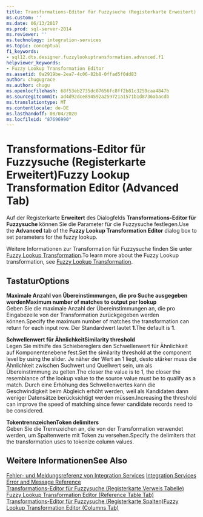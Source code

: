 ```yaml
---
title: Transformations-Editor für Fuzzysuche (Registerkarte Erweitert) | Microsoft-Dokumentation
ms.custom: ''
ms.date: 06/13/2017
ms.prod: sql-server-2014
ms.reviewer: ''
ms.technology: integration-services
ms.topic: conceptual
f1_keywords:
- sql12.dts.designer.fuzzylookuptransformation.advanced.f1
helpviewer_keywords:
- Fuzzy Lookup Transformation Editor
ms.assetid: 0a2919be-2ea7-4c06-82b8-0ffad5f0dd83
author: chugugrace
ms.author: chugu
ms.openlocfilehash: 68f53eb2735dc07656fc8ff2b81c3259caa4847b
ms.sourcegitcommit: ad4d92dce894592a259721a1571b1d8736abacdb
ms.translationtype: MT
ms.contentlocale: de-DE
ms.lasthandoff: 08/04/2020
ms.locfileid: "87696990"
---
```

# <a name="fuzzy-lookup-transformation-editor-advanced-tab"></a><span data-ttu-id="6f99f-102">Transformations-Editor für Fuzzysuche (Registerkarte Erweitert)</span><span class="sxs-lookup"><span data-stu-id="6f99f-102">Fuzzy Lookup Transformation Editor (Advanced Tab)</span></span>
  <span data-ttu-id="6f99f-103">Auf der Registerkarte **Erweitert** des Dialogfelds **Transformations-Editor für Fuzzysuche** können Sie die Parameter für die Fuzzysuche festlegen.</span><span class="sxs-lookup"><span data-stu-id="6f99f-103">Use the **Advanced** tab of the **Fuzzy Lookup Transformation Editor** dialog box to set parameters for the fuzzy lookup.</span></span>  
  
 <span data-ttu-id="6f99f-104">Weitere Informationen zur Transformation für Fuzzysuche finden Sie unter [Fuzzy Lookup Transformation](data-flow/transformations/lookup-transformation.md).</span><span class="sxs-lookup"><span data-stu-id="6f99f-104">To learn more about the Fuzzy Lookup transformation, see [Fuzzy Lookup Transformation](data-flow/transformations/lookup-transformation.md).</span></span>  
  
## <a name="options"></a><span data-ttu-id="6f99f-105">Tastatur</span><span class="sxs-lookup"><span data-stu-id="6f99f-105">Options</span></span>  
 <span data-ttu-id="6f99f-106">**Maximale Anzahl von Übereinstimmungen, die pro Suche ausgegeben werden**</span><span class="sxs-lookup"><span data-stu-id="6f99f-106">**Maximum number of matches to output per lookup**</span></span>  
 <span data-ttu-id="6f99f-107">Geben Sie die maximale Anzahl der Übereinstimmungen an, die pro Eingabezeile von der Transformation zurückgegeben werden können.</span><span class="sxs-lookup"><span data-stu-id="6f99f-107">Specify the maximum number of matches the transformation can return for each input row.</span></span> <span data-ttu-id="6f99f-108">Der Standardwert lautet **1**.</span><span class="sxs-lookup"><span data-stu-id="6f99f-108">The default is **1**.</span></span>  
  
 <span data-ttu-id="6f99f-109">**Schwellenwert für Ähnlichkeit**</span><span class="sxs-lookup"><span data-stu-id="6f99f-109">**Similarity threshold**</span></span>  
 <span data-ttu-id="6f99f-110">Legen Sie mithilfe des Schiebereglers den Schwellenwert für Ähnlichkeit auf Komponentenebene fest.</span><span class="sxs-lookup"><span data-stu-id="6f99f-110">Set the similarity threshold at the component level by using the slider.</span></span> <span data-ttu-id="6f99f-111">Je näher der Wert an 1 liegt, desto stärker muss die Ähnlichkeit zwischen Suchwert und Quellwert sein, um als Übereinstimmung zu gelten.</span><span class="sxs-lookup"><span data-stu-id="6f99f-111">The closer the value is to 1, the closer the resemblance of the lookup value to the source value must be to qualify as a match.</span></span> <span data-ttu-id="6f99f-112">Durch eine Erhöhung des Schwellenwertes kann die Geschwindigkeit beim Abgleich erhöht werden, weil als Kandidaten dann weniger Datensätze berücksichtigt werden müssen.</span><span class="sxs-lookup"><span data-stu-id="6f99f-112">Increasing the threshold can improve the speed of matching since fewer candidate records need to be considered.</span></span>  
  
 <span data-ttu-id="6f99f-113">**Tokentrennzeichen**</span><span class="sxs-lookup"><span data-stu-id="6f99f-113">**Token delimiters**</span></span>  
 <span data-ttu-id="6f99f-114">Geben Sie die Trennzeichen an, die von der Transformation verwendet werden, um Spaltenwerte mit Token zu versehen.</span><span class="sxs-lookup"><span data-stu-id="6f99f-114">Specify the delimiters that the transformation uses to tokenize column values.</span></span>  
  
## <a name="see-also"></a><span data-ttu-id="6f99f-115">Weitere Informationen</span><span class="sxs-lookup"><span data-stu-id="6f99f-115">See Also</span></span>  
 <span data-ttu-id="6f99f-116">[Fehler- und Meldungsreferenz von Integration Services](../../2014/integration-services/integration-services-error-and-message-reference.md) </span><span class="sxs-lookup"><span data-stu-id="6f99f-116">[Integration Services Error and Message Reference](../../2014/integration-services/integration-services-error-and-message-reference.md) </span></span>  
 <span data-ttu-id="6f99f-117">[Transformations-Editor für Fuzzysuche &#40;Registerkarte Verweis Tabelle&#41;](../../2014/integration-services/fuzzy-lookup-transformation-editor-reference-table-tab.md) </span><span class="sxs-lookup"><span data-stu-id="6f99f-117">[Fuzzy Lookup Transformation Editor &#40;Reference Table Tab&#41;](../../2014/integration-services/fuzzy-lookup-transformation-editor-reference-table-tab.md) </span></span>  
 [<span data-ttu-id="6f99f-118">Transformations-Editor für Fuzzysuche &#40;Registerkarte Spalten&#41;</span><span class="sxs-lookup"><span data-stu-id="6f99f-118">Fuzzy Lookup Transformation Editor &#40;Columns Tab&#41;</span></span>](../../2014/integration-services/fuzzy-lookup-transformation-editor-columns-tab.md)  
  
  
